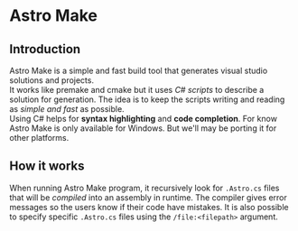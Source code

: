 # Astro Make

## Introduction
Astro Make is a simple and fast build tool that generates
visual studio solutions and projects. <br>
It works like premake and cmake but it uses _C# scripts_ to describe a solution for generation. 
The idea is to keep the scripts writing and reading as _simple and fast_ as possible. <br>
Using C# helps for **syntax highlighting** and **code completion**. 
For know Astro Make is only available for Windows. But we'll may be porting it for other platforms.


## How it works
When running Astro Make program, it recursively look for `.Astro.cs` files that will be _compiled_ into an assembly in runtime.
The compiler gives error messages so the users know if their code have mistakes. It is also possible to specify specific `.Astro.cs` files using the `/file:<filepath>` argument.





